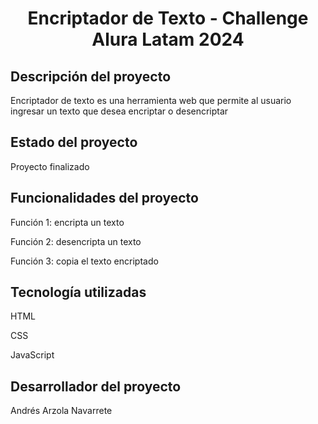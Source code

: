<h1 align="center"> Encriptador de Texto - Challenge Alura Latam 2024 </h1>

<h2>Descripción del proyecto</h2>
<p>Encriptador de texto es una herramienta web que permite al usuario ingresar un texto que desea encriptar o desencriptar</p>

<h2>Estado del proyecto</h2
<p>Proyecto finalizado</p>

<h2>Funcionalidades del proyecto</h2>
<p>Función 1: encripta un texto</p>
<p>Función 2: desencripta un texto</p>
<p>Función 3: copia el texto encriptado</p>

<h2>Tecnología utilizadas</h2>
<p>HTML</p>
<p>CSS</p>
<p>JavaScript</p>

<h2>Desarrollador del proyecto</h2>
<p>Andrés Arzola Navarrete</p>
